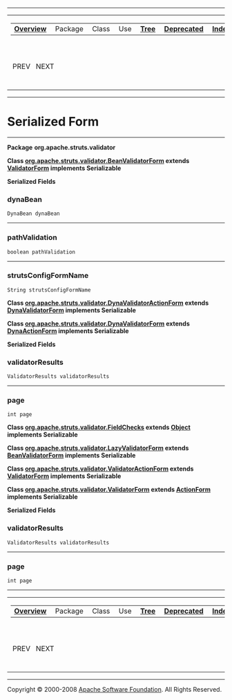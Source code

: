 ------------------------------------------------------------------------

<span id="navbar_top"></span> [](#skip-navbar_top "Skip navigation links")

<table>
<colgroup>
<col width="50%" />
<col width="50%" />
</colgroup>
<tbody>
<tr class="odd">
<td align="left"><span id="navbar_top_firstrow"></span>
<table>
<tbody>
<tr class="odd">
<td align="left"><a href="overview-summary.html.md"><strong>Overview</strong></a> </td>
<td align="left">Package </td>
<td align="left">Class </td>
<td align="left">Use </td>
<td align="left"><a href="overview-tree.html.md"><strong>Tree</strong></a> </td>
<td align="left"><a href="deprecated-list.html.md"><strong>Deprecated</strong></a> </td>
<td align="left"><a href="index-all.html.md"><strong>Index</strong></a> </td>
<td align="left"><a href="help-doc.html.md"><strong>Help</strong></a> </td>
</tr>
</tbody>
</table></td>
<td align="left"></td>
</tr>
<tr class="even">
<td align="left"> PREV   NEXT</td>
<td align="left"><a href="index.html.md?serialized-form.html"><strong>FRAMES</strong></a>    <a href="serialized-form.html"><strong>NO FRAMES</strong></a>    
<a href="allclasses-noframe.html.md"><strong>All Classes</strong></a></td>
</tr>
</tbody>
</table>

<span id="skip-navbar_top"></span>

------------------------------------------------------------------------

Serialized Form
===============

------------------------------------------------------------------------

**Package** **org.apache.struts.validator**

<span id="org.apache.struts.validator.BeanValidatorForm"></span>

**Class [org.apache.struts.validator.BeanValidatorForm](http://struts.apache.org/apidocs/org/apache/struts/validator/BeanValidatorForm.html.md?is-external=true "class or interface in org.apache.struts.validator") extends [ValidatorForm](http://struts.apache.org/apidocs/org/apache/struts/validator/ValidatorForm.html?is-external=true "class or interface in org.apache.struts.validator") implements Serializable**

<span id="serializedForm"></span>

**Serialized Fields**

### dynaBean

    DynaBean dynaBean

------------------------------------------------------------------------

### pathValidation

    boolean pathValidation

------------------------------------------------------------------------

### strutsConfigFormName

    String strutsConfigFormName

<span id="org.apache.struts.validator.DynaValidatorActionForm"></span>

**Class [org.apache.struts.validator.DynaValidatorActionForm](org/apache/struts/validator/DynaValidatorActionForm.html.md "class in org.apache.struts.validator") extends [DynaValidatorForm](http://struts.apache.org/apidocs/org/apache/struts/validator/DynaValidatorForm.html?is-external=true "class or interface in org.apache.struts.validator") implements Serializable**

<span id="org.apache.struts.validator.DynaValidatorForm"></span>

**Class [org.apache.struts.validator.DynaValidatorForm](http://struts.apache.org/apidocs/org/apache/struts/validator/DynaValidatorForm.html.md?is-external=true "class or interface in org.apache.struts.validator") extends [DynaActionForm](http://struts.apache.org/apidocs/org/apache/struts/action/DynaActionForm.html?is-external=true "class or interface in org.apache.struts.action") implements Serializable**

<span id="serializedForm"></span>

**Serialized Fields**

### validatorResults

    ValidatorResults validatorResults

------------------------------------------------------------------------

### page

    int page

<span id="org.apache.struts.validator.FieldChecks"></span>

**Class [org.apache.struts.validator.FieldChecks](http://struts.apache.org/apidocs/org/apache/struts/validator/FieldChecks.html.md?is-external=true "class or interface in org.apache.struts.validator") extends [Object](http://java.sun.com/j2se/1.4.2/docs/api/java/lang/Object.html?is-external=true "class or interface in java.lang") implements Serializable**

<span id="org.apache.struts.validator.LazyValidatorForm"></span>

**Class [org.apache.struts.validator.LazyValidatorForm](http://struts.apache.org/apidocs/org/apache/struts/validator/LazyValidatorForm.html.md?is-external=true "class or interface in org.apache.struts.validator") extends [BeanValidatorForm](http://struts.apache.org/apidocs/org/apache/struts/validator/BeanValidatorForm.html?is-external=true "class or interface in org.apache.struts.validator") implements Serializable**

<span id="org.apache.struts.validator.ValidatorActionForm"></span>

**Class [org.apache.struts.validator.ValidatorActionForm](org/apache/struts/validator/ValidatorActionForm.html.md "class in org.apache.struts.validator") extends [ValidatorForm](http://struts.apache.org/apidocs/org/apache/struts/validator/ValidatorForm.html?is-external=true "class or interface in org.apache.struts.validator") implements Serializable**

<span id="org.apache.struts.validator.ValidatorForm"></span>

**Class [org.apache.struts.validator.ValidatorForm](http://struts.apache.org/apidocs/org/apache/struts/validator/ValidatorForm.html.md?is-external=true "class or interface in org.apache.struts.validator") extends [ActionForm](http://struts.apache.org/apidocs/org/apache/struts/action/ActionForm.html?is-external=true "class or interface in org.apache.struts.action") implements Serializable**

<span id="serializedForm"></span>

**Serialized Fields**

### validatorResults

    ValidatorResults validatorResults

------------------------------------------------------------------------

### page

    int page

------------------------------------------------------------------------

<span id="navbar_bottom"></span> [](#skip-navbar_bottom "Skip navigation links")

<table>
<colgroup>
<col width="50%" />
<col width="50%" />
</colgroup>
<tbody>
<tr class="odd">
<td align="left"><span id="navbar_bottom_firstrow"></span>
<table>
<tbody>
<tr class="odd">
<td align="left"><a href="overview-summary.html.md"><strong>Overview</strong></a> </td>
<td align="left">Package </td>
<td align="left">Class </td>
<td align="left">Use </td>
<td align="left"><a href="overview-tree.html.md"><strong>Tree</strong></a> </td>
<td align="left"><a href="deprecated-list.html.md"><strong>Deprecated</strong></a> </td>
<td align="left"><a href="index-all.html.md"><strong>Index</strong></a> </td>
<td align="left"><a href="help-doc.html.md"><strong>Help</strong></a> </td>
</tr>
</tbody>
</table></td>
<td align="left"></td>
</tr>
<tr class="even">
<td align="left"> PREV   NEXT</td>
<td align="left"><a href="index.html.md?serialized-form.html"><strong>FRAMES</strong></a>    <a href="serialized-form.html"><strong>NO FRAMES</strong></a>    
<a href="allclasses-noframe.html.md"><strong>All Classes</strong></a></td>
</tr>
</tbody>
</table>

<span id="skip-navbar_bottom"></span>

------------------------------------------------------------------------

Copyright © 2000-2008 [Apache Software Foundation](http://www.apache.org/). All Rights Reserved.
